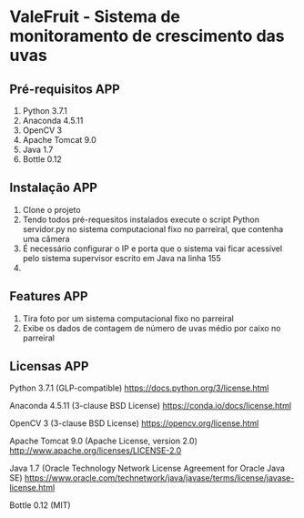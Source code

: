# ValeFruit - Sistema de monitoramento de crescimento das uvas

## Pré-requisitos APP
1. Python 3.7.1
2. Anaconda 4.5.11
3. OpenCV 3
4. Apache Tomcat 9.0
5. Java 1.7
6. Bottle 0.12


## Instalação APP
1. Clone o projeto
2. Tendo todos pré-requesitos instalados execute o script Python servidor.py no sistema computacional fixo no parreiral, que contenha uma câmera
3. É necessário configurar o IP e porta que o sistema vai ficar acessível pelo sistema supervisor escrito em Java na linha 155
4. 

## Features APP
1. Tira foto por um sistema computacional fixo no parreiral
2. Exibe os dados de contagem de número de uvas médio por caixo no parreiral

## Licensas APP

Python 3.7.1 (GLP-compatible)
https://docs.python.org/3/license.html

Anaconda 4.5.11 (3-clause BSD License)
https://conda.io/docs/license.html

OpenCV 3 (3-clause BSD License)
https://opencv.org/license.html

Apache Tomcat 9.0 (Apache License, version 2.0)
http://www.apache.org/licenses/LICENSE-2.0

Java 1.7 (Oracle Technology Network License Agreement for Oracle Java SE)
https://www.oracle.com/technetwork/java/javase/terms/license/javase-license.html

Bottle 0.12 (MIT)
